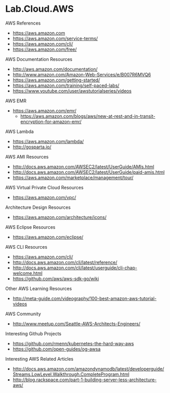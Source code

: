 # Lab.Cloud.AWS

AWS References  
* https://aws.amazon.com  
* https://aws.amazon.com/service-terms/
* https://aws.amazon.com/cli/
* https://aws.amazon.com/free/


AWS Documentation Resources
* http://aws.amazon.com/documentation/
* http://www.amazon.com/Amazon-Web-Services/e/B007R6MVQ6
* https://aws.amazon.com/getting-started/
* https://aws.amazon.com/training/self-paced-labs/
* https://www.youtube.com/user/awstutorialseries/videos  


AWS EMR
* https://aws.amazon.com/emr/
  * https://aws.amazon.com/blogs/aws/new-at-rest-and-in-transit-encryption-for-amazon-emr/


AWS Lambda
* https://aws.amazon.com/lambda/
* http://gosparta.io/


AWS AMI Resources
* http://docs.aws.amazon.com/AWSEC2/latest/UserGuide/AMIs.html
* http://docs.aws.amazon.com/AWSEC2/latest/UserGuide/paid-amis.html
* https://aws.amazon.com/marketplace/management/tour/


AWS Virtual Private Cloud Resources
* https://aws.amazon.com/vpc/


Architecture Design Resources
* https://aws.amazon.com/architecture/icons/


AWS Eclipse Resources
* https://aws.amazon.com/eclipse/


AWS CLI Resources
* https://aws.amazon.com/cli/
* http://docs.aws.amazon.com/cli/latest/reference/
* http://docs.aws.amazon.com/cli/latest/userguide/cli-chap-welcome.html
* https://github.com/aws/aws-sdk-go/wiki


Other AWS Learning Resources
* http://meta-guide.com/videography/100-best-amazon-aws-tutorial-videos


AWS Community
* http://www.meetup.com/Seattle-AWS-Architects-Engineers/ 


Interesting Github Projects
* https://github.com/rmenn/kubernetes-the-hard-way-aws
* https://github.com/open-guides/og-awsa


Interesting AWS Related Articles
* http://docs.aws.amazon.com/amazondynamodb/latest/developerguide/Streams.LowLevel.Walkthrough.CompleteProgram.html
* http://blog.rackspace.com/part-1-building-server-less-architecture-aws/
